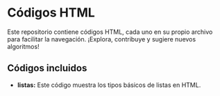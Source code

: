 # Códigos HTML

Este repositorio contiene códigos HTML, cada uno en su propio archivo para facilitar la navegación. ¡Explora, contribuye y sugiere nuevos algoritmos!

## Códigos incluidos
- **listas:** Este código muestra los tipos básicos de listas en HTML.
